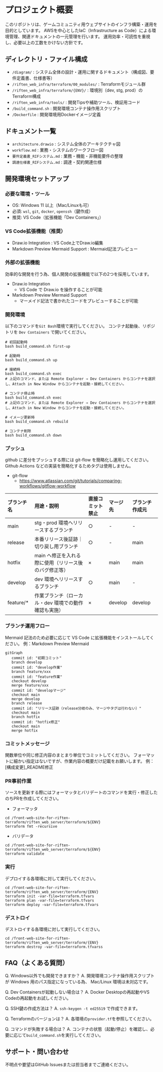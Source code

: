# プロジェクト概要
このリポジトリは、ゲームコミュニティ用ウェブサイトのインフラ構築・運用を目的としています。
AWSを中心としたIaC（Infrastructure as Code）による環境管理、関連ドキュメントの一元管理を行います。
運用効率・可読性を重視し、必要以上の工数をかけない方針です。

## ディレクトリ・ファイル構成
- `/diagram/` : システム全体の設計・運用に関するドキュメント（構成図、要件定義書、仕様書等）
- `/riften_web_infra/terraform/00_modules/` : Terraformモジュール群
- `/riften_web_infra/terraform/{ENV}/` : 環境別（dev, stg, prod）のTerraform構成
- `/riften_web_infra/tools/` : 開発Tipsや補助ツール、検証用コード
- `/build_command.sh` : 開発環境コンテナ操作用スクリプト
- `/Dockerfile` : 開発環境用Dockerイメージ定義

## ドキュメント一覧
- `architecture.drawio` : システム全体のアーキテクチャ図
- `workflow.md` : 業務・システムのワークフロー図
- `要件定義書_RIFシステム.md` : 業務・機能・非機能要件の整理
- `調達仕様書_RIFシステム.md` : 調達・契約関連仕様

## 開発環境セットアップ
### 必要な環境・ツール
- OS: Windows 11 以上（Mac/Linuxも可）
- 必須: `wsl`, `git`, `docker`, `openssh`（鍵作成）
- 推奨: VS Code（拡張機能「Dev Containers」）

### VS Code拡張機能（推奨）
- Draw.io Integration : VS Code上でDraw.io編集
- Markdown Preview Mermaid Support : Mermaid記法プレビュー

### 外部の拡張機能
効率的な開発を行う為、個人開発の拡張機能で以下の2つを採用しています。
- Draw.io Integration
  - VS Code で Draw.io を操作することが可能
- Markdown Preview Mermaid Support
  - マーメイド記法で書かれたコードをプレビューすることが可能

### 開発環境
以下のコマンドを`Git Bash`環境で実行してください。
コンテナ起動後、リポジトリを `Dev Containers` で開いてください。
```
# 初回起動時
bash build_command.sh first-up
```
```
# 起動時
bash build_command.sh up
```
```
# 接続時
bash build_command.sh exec
# 上記のコマンド、または Remote Explorer → Dev Containers からコンテナを選択し、Attach in New Window からコンテナを起動・接続してください。
```
```
# コンテナ停止時
bash build_command.sh exec
# 上記のコマンド、または Remote Explorer → Dev Containers からコンテナを選択し、Attach in New Window からコンテナを起動・接続してください。
```
```
# イメージ更新時
bash build_command.sh rebuild
```
```
# コンテナ削除
bash build_command.sh down
```

### プッシュ
github に差分をプッシュする際には git-flow を簡略化し運用してください。Github Actions などの実装を簡略化するためタグは使用しません。
- git-flow
  - https://www.atlassian.com/git/tutorials/comparing-workflows/gitflow-workflow

| ブランチ名      | 用途・説明                                      | 直接コミット禁止 | マージ先          | ブランチ作成元     |
|:---------------|:-----------------------------------------------|:----------------|:-------------------|:-------------------|
| main           | stg・prod 環境へリリースするブランチ               | ○               | -                 | -            |
| release        | 本番リリース後証跡｜切り戻し用ブランチ              | ○               | -                 | main          |
| hotfix         | main へ修正を入れる際に使用（リリース後のバグ修正等）| ×               | main              | main               |
| develop        | dev 環境へリリースするブランチ                     | ○               | main              | -  |
| feature/*      | 作業ブランチ（ローカル・dev 環境での動作確認も実施） | ×               | develop           | develop            |

### ブランチ運用フロー
Mermaid 記法のため必要に応じて VS Code に拡張機能をインストールしてください。
例：Markdown Preview Mermaid
```mermaid
gitGraph
   commit id: "初期コミット"
   branch develop
   commit id: "develop作業"
   branch feature/xxx
   commit id: "feature作業"
   checkout develop
   merge feature/xxx
   commit id: "developマージ"
   checkout main
   merge develop
   branch release
   commit id: "リリース証跡（release分岐のみ、マージやタグは行わない）"
   checkout main
   branch hotfix
   commit id: "hotfix修正"
   checkout main
   merge hotfix
```

### コミットメッセージ
関数単位や同じ修正内容のまとまり単位でコミットしてください。
フォーマットに細かい指定はないですが、作業内容の概要だけ記載をお願いします。
例：[構成変更]_README修正

### PR事前作業
ソースを更新する際にはフォーマッタとバリデートのコマンドを実行・修正したのちPRを作成してください。
- フォーマッタ
```
cd /front-web-site-for-riften-terraform/riften_web_server/terraform/${ENV}
terraform fmt -recursive
```
- バリデータ
```
cd /front-web-site-for-riften-terraform/riften_web_server/terraform/${ENV}
terraform validate
```

### 実行
デプロイする各環境に対して実行してください。
```
cd /front-web-site-for-riften-terraform/riften_web_server/terraform/{ENV}
terraform init -var-file=terraform.tfvars
terraform plan -var-file=terraform.tfvars
terraform deploy -var-file=terraform.tfvars
```

### デストロイ
デストロイする各環境に対して実行してください。
```
cd /front-web-site-for-riften-terraform/riften_web_server/terraform/{ENV}
terraform destroy -var-file=terraform.tfvarss
```

## FAQ（よくある質問）
Q. Windows以外でも開発できますか？
A. 開発環境コンテナ操作用スクリプトが Windows 用のパス指定になっている為、 Mac/Linux 環境は未対応です。

Q. Dev Containersが起動しない場合は？
A. Docker Desktopの再起動やVS Codeの再起動をお試しください。

Q. SSH鍵の作成方法は？
A. `ssh-keygen -t ed25519` で作成できます。

Q. Terraformのバージョンは？
A. 各環境の`provider.tf`を参照してください。

Q. コマンドが失敗する場合は？
A. コンテナの状態（起動/停止）を確認し、必要に応じて`build_command.sh`を実行してください。

## サポート・問い合わせ
不明点や要望はGitHub Issuesまたは担当者までご連絡ください。
